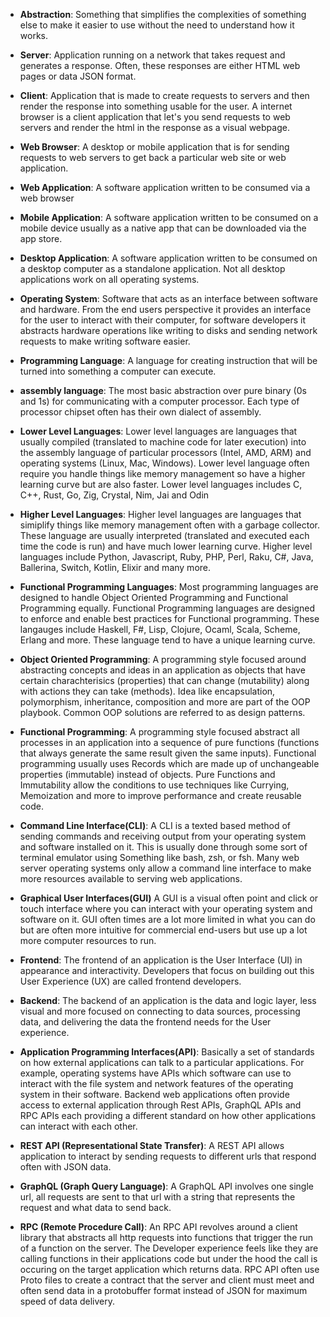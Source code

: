 - **Abstraction**: Something that simplifies the complexities of something else to make it easier to use without the need to understand how it works.

- **Server**: Application running on a network that takes request and generates a response. Often, these responses are either HTML web pages or data JSON format.

- **Client**: Application that is made to create requests to servers and then render the response into something usable for the user. A internet browser is a client application that let's you send requests to web servers and render the html in the response as a visual webpage.

- **Web Browser**: A desktop or mobile application that is for sending requests to web servers to get back a particular web site or web application.

- **Web Application**: A software application written to be consumed via a web browser

- **Mobile Application**: A software application written to be consumed on a mobile device usually as a native app that can be downloaded via the app store.

- **Desktop Application**: A software application written to be consumed on a desktop computer as a standalone application. Not all desktop applications work on all operating systems.

- **Operating System**: Software that acts as an interface between software and hardware. From the end users perspective it provides an interface for the user to interact with their computer, for software developers it abstracts hardware operations like writing to disks and sending network requests to make writing software easier.

- **Programming Language**: A language for creating instruction that will be turned into something a computer can execute.

- **assembly language**: The most basic abstraction over pure binary (0s and 1s) for communicating with a computer processor. Each type of processor chipset often has their own dialect of assembly.

- **Lower Level Languages**: Lower level languages are languages that usually compiled (translated to machine code for later execution) into the assembly language of particular processors (Intel, AMD, ARM) and operating systems (Linux, Mac, Windows). Lower level language often require you handle things like memory management so have a higher learning curve but are also faster. Lower level languages includes C, C++, Rust, Go, Zig, Crystal, Nim, Jai and Odin

- **Higher Level Languages**: Higher level languages are languages that simiplify things like memory management often with a garbage collector. These language are usually interpreted (translated and executed each time the code is run) and have much lower learning curve. Higher level languages include Python, Javascript, Ruby, PHP, Perl, Raku, C#, Java, Ballerina, Switch, Kotlin, Elixir and many more.

- **Functional Programming Languages**: Most programming languages are designed to handle Object Oriented Programming and Functional Programming equally. Functional Programming languages are designed to enforce and enable best practices for Functional programming. These langauges include Haskell, F#, Lisp, Clojure, Ocaml, Scala, Scheme, Erlang and more. These language tend to have a unique learning curve.

- **Object Oriented Programming**: A programming style focused around abstracting concepts and ideas in an application as objects that have certain charachterisics (properties) that can change (mutability) along with actions they can take (methods). Idea like encapsulation, polymorphism, inheritance, composition and more are part of the OOP playbook. Common OOP solutions are referred to as design patterns.

- **Functional Programming**: A programming style focused abstract all processes in an application into a sequence of pure functions (functions that always generate the same result given the same inputs). Functional programming usually uses Records which are made up of unchangeable properties (immutable) instead of objects. Pure Functions and Immutability allow the conditions to use techniques like Currying, Memoization and more to improve performance and create reusable code.

- **Command Line Interface(CLI)**: A CLI is a texted based method of sending commands and receiving output from your operating system and software installed on it. This is usually done through some sort of terminal emulator using Something like bash, zsh, or fsh. Many web server operating systems only allow a command line interface to make more resources available to serving web applications.

- **Graphical User Interfaces(GUI)** A GUI is a visual often point and click or touch interface where you can interact with your operating system and software on it. GUI often times are a lot more limited in what you can do but are often more intuitive for commercial end-users but use up a lot more computer resources to run.

- **Frontend**: The frontend of an application is the User Interface (UI) in appearance and interactivity. Developers that focus on building out this User Experience (UX) are called frontend developers.

- **Backend**: The backend of an application is the data and logic layer, less visual and more focused on connecting to data sources, processing data, and delivering the data the frontend needs for the User experience.

- **Application Programming Interfaces(API)**: Basically a set of standards on how external applications can talk to a particular applications. For example, operating systems have APIs which software can use to interact with the file system and network features of the operating system in their software. Backend web applications often provide access to external application through Rest APIs, GraphQL APIs and RPC APIs each providing a different standard on how other applications can interact with each other.

- **REST API (Representational State Transfer)**: A REST API allows application to interact by sending requests to different urls that respond often with JSON data.

- **GraphQL (Graph Query Language)**: A GraphQL API involves one single url, all requests are sent to that url with a string that represents the request and what data to send back.

- **RPC (Remote Procedure Call)**: An RPC API revolves around a client library that abstracts all http requests into functions that trigger the run of a function on the server. The Developer experience feels like they are calling functions in their applications code but under the hood the call is occuring on the target application which returns data. RPC API often use Proto files to create a contract that the server and client must meet and often send data in a protobuffer format instead of JSON for maximum speed of data delivery.
